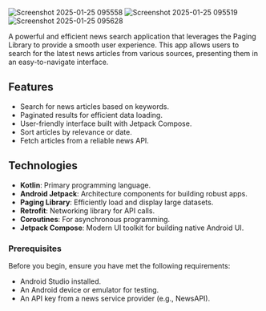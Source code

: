 ![Screenshot 2025-01-25 095558](https://github.com/user-attachments/assets/c3aafb2f-0e0e-4e42-81da-d9c75dcbbe01)
![Screenshot 2025-01-25 095519](https://github.com/user-attachments/assets/3c881037-5ebb-4e1a-998c-df1b733f4dd0)
![Screenshot 2025-01-25 095628](https://github.com/user-attachments/assets/4877db62-e863-48c8-ae5c-79ddfa3ff738)



A powerful and efficient news search application that leverages the Paging Library to provide a smooth user experience. This app allows users to search for the latest news articles from various sources, presenting them in an easy-to-navigate interface.

## Features

- Search for news articles based on keywords.
- Paginated results for efficient data loading.
- User-friendly interface built with Jetpack Compose.
- Sort articles by relevance or date.
- Fetch articles from a reliable news API.

## Technologies

- **Kotlin**: Primary programming language.
- **Android Jetpack**: Architecture components for building robust apps.
- **Paging Library**: Efficiently load and display large datasets.
- **Retrofit**: Networking library for API calls.
- **Coroutines**: For asynchronous programming.
- **Jetpack Compose**: Modern UI toolkit for building native Android UI.

### Prerequisites
Before you begin, ensure you have met the following requirements:

- Android Studio installed.
- An Android device or emulator for testing.
- An API key from a news service provider (e.g., NewsAPI).
